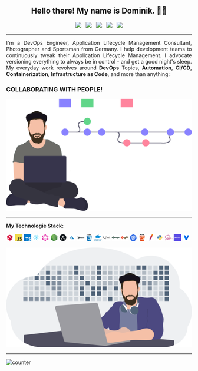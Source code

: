 


<h2 align="center">Hello there! My name is Dominik. 👋🤓</h2>
<p align='center'>
<a href="https://dev.to/dopanik"><img height="30" src="https://media.githubusercontent.com/media/DoPaNik/DoPaNik/master/assets/dev.png"></a>&nbsp;&nbsp;
<a href="https://twitter.com/dominikpabst"><img height="30" src="https://media.githubusercontent.com/media/DoPaNik/DoPaNik/master/assets/twitter.png"></a>&nbsp;&nbsp;
<a href="https://instagram.com/dopamin.photography"><img height="30" src="https://media.githubusercontent.com/media/DoPaNik/DoPaNik/master/assets/instagram.jpg"></a>&nbsp;&nbsp;
<a href="https://www.linkedin.com/in/dominikpabst/"><img height="30" src="https://media.githubusercontent.com/media/DoPaNik/DoPaNik/master/assets/linkedin.png"></a>&nbsp;&nbsp;
<a href="https://www.xing.com/profile/Dominik_Pabst/cv"><img height="30" src="https://media.githubusercontent.com/media/DoPaNik/DoPaNik/master/assets/xing.png"></a>
</p>
<hr>
<p align="justify">I'm a DevOps Engineer, Application Lifecycle Management Consultant, Photographer and Sportsman from Germany.
I help development teams to continuously tweak their Application Lifecycle Management. I advocate versioning everything to always be in control - and get a good night's sleep. My everyday work revolves around <b>DevOps</b> Topics, <b>Automation</b>, <b>CI/CD</b>, <b>Containerization</b>, <b>Infrastructure as Code</b>,  and more than anything:
</p>

### COLLABORATING WITH PEOPLE!

<img src="https://github.com/DoPaNik/DoPaNik/blob/master/assets/dopanik.svg" />
<hr>

**My Technologie Stack:**  

<code><img height="20" src="https://raw.githubusercontent.com/github/explore/80688e429a7d4ef2fca1e82350fe8e3517d3494d/topics/angular/angular.png"></code>
<code><img height="20" src="https://raw.githubusercontent.com/github/explore/80688e429a7d4ef2fca1e82350fe8e3517d3494d/topics/javascript/javascript.png"></code>
<code><img height="20" src="https://raw.githubusercontent.com/github/explore/80688e429a7d4ef2fca1e82350fe8e3517d3494d/topics/typescript/typescript.png"></code>
<code><img height="20" src="https://raw.githubusercontent.com/github/explore/80688e429a7d4ef2fca1e82350fe8e3517d3494d/topics/react/react.png"></code>
<code><img height="20" src="https://raw.githubusercontent.com/github/explore/5c058a388828bb5fde0bcafd4bc867b5bb3f26f3/topics/graphql/graphql.png"></code>
<code><img height="20" src="https://raw.githubusercontent.com/github/explore/80688e429a7d4ef2fca1e82350fe8e3517d3494d/topics/nodejs/nodejs.png"></code>
<code><img height="20" src="https://raw.githubusercontent.com/github/explore/80688e429a7d4ef2fca1e82350fe8e3517d3494d/topics/ansible/ansible.png"></code>
<code><img height="20" src="https://raw.githubusercontent.com/github/explore/80688e429a7d4ef2fca1e82350fe8e3517d3494d/topics/azure/azure.png"></code>
<code><img height="20" src="https://raw.githubusercontent.com/github/explore/80688e429a7d4ef2fca1e82350fe8e3517d3494d/topics/bash/bash.png"></code>
<code><img height="20" src="https://raw.githubusercontent.com/github/explore/80688e429a7d4ef2fca1e82350fe8e3517d3494d/topics/css/css.png"></code>
<code><img height="20" src="https://raw.githubusercontent.com/github/explore/80688e429a7d4ef2fca1e82350fe8e3517d3494d/topics/docker/docker.png"></code>
<code><img height="20" src="https://raw.githubusercontent.com/github/explore/80688e429a7d4ef2fca1e82350fe8e3517d3494d/topics/flask/flask.png"></code>
<code><img height="20" src="https://raw.githubusercontent.com/github/explore/80688e429a7d4ef2fca1e82350fe8e3517d3494d/topics/django/django.png"></code>
<code><img height="20" src="https://raw.githubusercontent.com/github/explore/80688e429a7d4ef2fca1e82350fe8e3517d3494d/topics/git/git.png"></code>
<code><img height="20" src="https://raw.githubusercontent.com/github/explore/80688e429a7d4ef2fca1e82350fe8e3517d3494d/topics/kubernetes/kubernetes.png"></code>
<code><img height="20" src="https://raw.githubusercontent.com/github/explore/80688e429a7d4ef2fca1e82350fe8e3517d3494d/topics/html/html.png"></code>
<code><img height="20" src="https://raw.githubusercontent.com/github/explore/80688e429a7d4ef2fca1e82350fe8e3517d3494d/topics/maven/maven.png"></code>
<code><img height="20" src="https://raw.githubusercontent.com/github/explore/80688e429a7d4ef2fca1e82350fe8e3517d3494d/topics/python/python.png"></code>
<code><img height="20" src="https://raw.githubusercontent.com/github/explore/80688e429a7d4ef2fca1e82350fe8e3517d3494d/topics/sass/sass.png"></code>
<code><img height="20" src="https://raw.githubusercontent.com/github/explore/80688e429a7d4ef2fca1e82350fe8e3517d3494d/topics/terraform/terraform.png"></code>
<code><img height="20" src="https://raw.githubusercontent.com/github/explore/80688e429a7d4ef2fca1e82350fe8e3517d3494d/topics/vagrant/vagrant.png"></code>

<img src="https://github.com/DoPaNik/DoPaNik/blob/master/assets/dopanik-github.svg" />

<hr>

![counter](https://enchxzv7t63p4ln.m.pipedream.net) 

